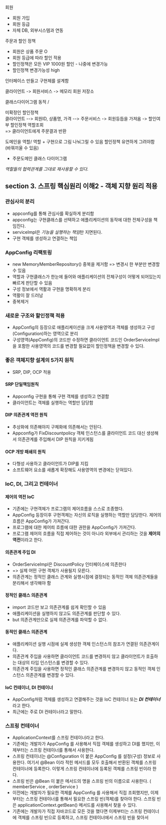       
회원    
- 회원 가입     
- 회원 등급   
- 자체  DB, 외부시스템과 연동     
     
주문과 할인 정책     
- 회원은 상품 주문 O  
- 회원 등급에 따라 할인 적용  
- 할인정책은 모든 VIP 1000원 할인 - 나중에 변경가능   
- 할인정책 변경가능성 high   
   
인터페이스 만들고 구현체를 설계함   
   
클라이언트 -> 회원서비스 -> 메모리 회원 저장소   
   
클래스다이어그램 동적 /   
  
미확정인 할인정책   
클라이언트 --> 회원ID, 상품명, 가격 --> 주문서비스 -> 회원등듭을 가져옴 -> 할인여부 할인정책 역할조회     
=> 클라이언트에게 주문결과 반환      
     
도메인을 역할/ 역할 + 구현으로 그림 나눠그릴 수 있음 
할인정책 유연하게 그려야함 (바꿔끼울 수 있음)  
   
- 주문도메인 클래스 다이어그램   
   
 *역할들의 협력관계를 그대로 재사용할 수 있다.*     

## section 3. 스프링 핵심원리 이해2 - 객체 지향 원리 적용

### 관심사의 분리 
- appconfig를 통해 관심사를 확실하게 분리함
- appconfig는 구현클래스를 선택하고 에플리케이션의 동작에 대한 전체구성을 책임진다.
- serviceImpl은 *기능을 실행하는 책임*만 지면된다. 
- 구현 객체를 생성하고 연결하는 책임

### AppConfig 리팩토링
- new MemoryMemberRepository() 중복을 제거함 => 변경시 한 부분만 변경할 수 있음   
- 역할과 구현클래스가 한눈에 들어와 애플리케이션의 전체구성이 어떻게 되어있는지 빠르게 판단할 수 있음   
- 구성 정보에서 역활과 구현을 명확하게 분리  
- 역활이 잘 드러남
- 중복제거

### 새로운 구조와 할인정책 적용
- AppConfig의 등장으로 애플리케이션을 크게 사용영역과 객체를 생성하고 구성(Configuration)하는 영역으로 분리   
- 구성영역(AppConfig)의 코드만 수정하면 클라이언트 코드인 OrderServiceImpl을 포함한 사용영역의 코드를 변경할 필요없이 할인정책을 변경할 수 있다.

### 좋은 객체지향 설계의 5가지 원칙   
- SRP, DIP, OCP 적용
   
#### SRP 단일책임원칙
- Appconfig 구현을 통해 구현 객체를 생성하고 연결함   
- 클라이언트는 객체를 실행하는 역할만 담당함   

#### DIP 의존관계 역전 원칙
- 추상화에 의존해야지 구체화에 의존해서는 안된다.
- Appconfig가 FixDiscountpolicy 객체 인스턴스를 클라이언트 코드 대신 생성해서 의존관계를 주입해서 DIP 원칙을 지키게됨

#### OCP 개방 패쇄의 원칙   
- 다형성 사용하고 클라이언트가 DIP를 지킴   
- 소프트웨어 요소를 새롭게 확장해도 사용영역의 변경에는 닫혀있다.  

### IoC, DI, 그리고 컨테이너

#### 제어의 역전 IoC   
- 기존에는 구현객체가 프로그램의 제어흐름을 스스로 조종했다.
- AppConfig 등장이후 구현객체는 자신의 로직을 실행하는 역할만 담당한다. 제어의 흐름은 AppConfig가 가져간다.
- 프로그램에 대한 제어릐 흐름에 대한 권한을 AppConfig가 가져간다.   
- 프로그램 제어의 흐름을 직접 제어하는 것이 아니라 외부에서 관리하는 것을 **제어의 역전**이라고 한다.   

#### 의존관계 주입 DI
- OrderServiceImpl은 DiscountPolicy 인터페이스에 의존한다
- => 실제 어떤 구현 객체가 사용될지 모른다. 
- 의존관계는 정적인 클래스 관계와 실행시점에 결정되는 동적인 객체 의존관계들을 분리해서 생각해야 함   

#### 정적인 클래스 의존관계   
- import 코드만 보고 의존관계를 쉽게 확인할 수 있음    
- 애플리케이션을 실행하지 않고도 의존관계를 판단할 수 있다.
- but 의존관계만으로 실제 의존관계를 파악할 수 없다.

#### 동적인 클래스 의존관계   
- 애플리케이션 실행 시점에 실제 생성한 객체 인스턴스의 참조가 연결된 의존관계이다.   
- 의존관계 주입을 사용하면 클라이언트 코드를 변경하지 않고 클라이언트가 호출하는 대상의 타입 인스턴스를 변경할 수 있다.
- 의존관계 주입을 사용하면 정적인 클래스 의존관계를 변경하지 않고 동적인 객체 인스턴스 의존관계를 변경할 수 있다.


#### IoC 컨테이너, DI 컨테이너
- AppConfig처럼 객체를 생성하고 연결해주는 것을 IoC 컨테이너 또는 _**DI 컨테이너**_ 라고 한다.   
- 최근에는 주로 DI 컨테이너라고 말한다.   

### 스프링 컨테이너
- ApplicationContext를 스프링 컨테이너라고 한다.
- 기존에는 개발자가 AppConfig 를 사용해서 직접 객체를 생성하고 DI를 했지만, 이제부터는 스프링 컨테이너를 통해서 사용한다. 
- 스프링 컨테이너는 @Configuration 이 붙은 AppConfig 를 설정(구성) 정보로 사용한다. 여기서 @Bean 이라 적힌 메서드를 모두 호출해서 반환된 객체를 스프링 컨테이너에 등록한다. 이렇게 스프링 컨테이너에 등록된 객체를 스프링 빈이라 한다. 
- 스프링 빈은 @Bean 이 붙은 메서드의 명을 스프링 빈의 이름으로 사용한다. ( memberService , orderService )
- 이전에는 개발자가 필요한 객체를 AppConfig 를 사용해서 직접 조회했지만, 이제부터는 스프링 컨테이너를 통해서 필요한 스프링 빈(객체)를 찾아야 한다. 스프링 빈은 applicationContext.getBean() 메서드를 사용해서 찾을 수 있다. 
- 기존에는 개발자가 직접 자바코드로 모든 것을 했다면 이제부터는 스프링 컨테이너에 객체를 스프링 빈으로 등록하고, 스프링 컨테이너에서 스프링 빈을 찾아서 






 










